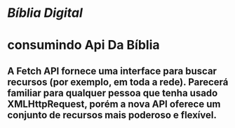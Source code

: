 
# _Bíblia Digital_

# consumindo Api Da Bíblia

## A Fetch API fornece uma interface para buscar recursos (por exemplo, em toda a rede). Parecerá familiar para qualquer pessoa que tenha usado XMLHttpRequest, porém a nova API oferece um conjunto de recursos mais poderoso e flexível.


